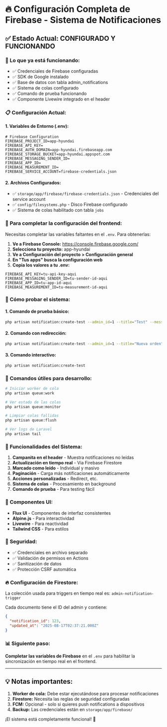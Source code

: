 # 🔥 Configuración Completa de Firebase - Sistema de Notificaciones

## ✅ Estado Actual: CONFIGURADO Y FUNCIONANDO

### 🎯 **Lo que ya está funcionando:**
- ✅ Credenciales de Firebase configuradas
- ✅ SDK de Google instalado
- ✅ Base de datos con tabla admin_notifications
- ✅ Sistema de colas configurado
- ✅ Comando de prueba funcionando
- ✅ Componente Livewire integrado en el header

### 📋 **Configuración Actual:**

#### **1. Variables de Entorno (.env):**
```env
# Firebase Configuration
FIREBASE_PROJECT_ID=app-hyundai
FIREBASE_API_KEY=
FIREBASE_AUTH_DOMAIN=app-hyundai.firebaseapp.com
FIREBASE_STORAGE_BUCKET=app-hyundai.appspot.com
FIREBASE_MESSAGING_SENDER_ID=
FIREBASE_APP_ID=
FIREBASE_MEASUREMENT_ID=
FIREBASE_SERVICE_ACCOUNT=firebase-credentials.json
```

#### **2. Archivos Configurados:**
- ✅ `storage/app/firebase/firebase-credentials.json` - Credenciales del service account
- ✅ `config/filesystems.php` - Disco Firebase configurado
- ✅ Sistema de colas habilitado con tabla `jobs`

### 🚀 **Para completar la configuración del frontend:**

Necesitas completar las variables faltantes en el `.env`. Para obtenerlas:

1. **Ve a Firebase Console:** https://console.firebase.google.com/
2. **Selecciona tu proyecto:** app-hyundai
3. **Ve a Configuración del proyecto > Configuración general**
4. **En "Tus apps" busca la configuración web**
5. **Copia los valores a tu .env:**

```env
FIREBASE_API_KEY=tu-api-key-aqui
FIREBASE_MESSAGING_SENDER_ID=tu-sender-id-aqui
FIREBASE_APP_ID=tu-app-id-aqui
FIREBASE_MEASUREMENT_ID=tu-measurement-id-aqui
```

### 🧪 **Cómo probar el sistema:**

#### **1. Comando de prueba básico:**
```bash
php artisan notification:create-test --admin_id=1 --title="Test" --message="Mensaje de prueba" --action=none --force
```

#### **2. Comando con redirección:**
```bash
php artisan notification:create-test --admin_id=1 --title="Nueva orden" --message="Ver detalles" --action=redirect --route="/v1/panel/orders" --force
```

#### **3. Comando interactivo:**
```bash
php artisan notification:create-test
```

### 🔧 **Comandos útiles para desarrollo:**

```bash
# Iniciar worker de cola
php artisan queue:work

# Ver estado de las colas
php artisan queue:monitor

# Limpiar colas fallidas
php artisan queue:flush

# Ver logs de Laravel
php artisan tail
```

### 📱 **Funcionalidades del Sistema:**

1. **Campanita en el header** - Muestra notificaciones no leídas
2. **Actualización en tiempo real** - Via Firebase Firestore
3. **Marcado como leído** - Individual y masivo
4. **Paginación** - Carga más notificaciones automáticamente
5. **Acciones personalizadas** - Redirect, etc.
6. **Sistema de colas** - Procesamiento en background
7. **Comando de prueba** - Para testing fácil

### 🎨 **Componentes UI:**

- **Flux UI** - Componentes de interfaz consistentes
- **Alpine.js** - Para interactividad
- **Livewire** - Para reactividad
- **Tailwind CSS** - Para estilos

### 🔐 **Seguridad:**

- ✅ Credenciales en archivo separado
- ✅ Validación de permisos en Actions
- ✅ Sanitización de datos
- ✅ Protección CSRF automática

### 🔥 **Configuración de Firestore:**

La colección usada para triggers en tiempo real es: `admin-notification-trigger`

Cada documento tiene el ID del admin y contiene:
```json
{
  "notification_id": 123,
  "updated_at": "2025-08-17T02:37:21.000Z"
}
```

### 📊 **Siguiente paso:**

**Completar las variables de Firebase** en el `.env` para habilitar la sincronización en tiempo real en el frontend.

---

## 💡 **Notas importantes:**

1. **Worker de cola:** Debe estar ejecutándose para procesar notificaciones
2. **Firestore:** Necesita las reglas de seguridad configuradas
3. **FCM:** Opcional - solo si quieres push notifications a dispositivos
4. **Backup:** Las credenciales están en `storage/app/firebase/`

¡El sistema está completamente funcional! 🎉